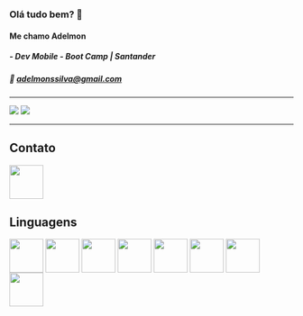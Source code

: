 ### Olá tudo bem? 👋
#### Me chamo Adelmon
##### - Dev Mobile  - Boot Camp | Santander 
##### :e-mail:  [adelmonssilva@gmail.com](mailto:adelmonssilva@gmail.com)

-----
<div>
<img src="https://github-readme-stats.vercel.app/api?username=adelmonsouza&show_icons=true&theme=tokyonight">

<img src="https://github-readme-stats.vercel.app/api/top-langs/?username=adelmonsouza&layout=compact)](https://github.com/anuraghazra/github-readme-stats)">
<div>

-----

## Contato

<a href="https://www.linkedin.com/in/adelmonsouza/">

<img src="https://cdn.jsdelivr.net/gh/devicons/devicon/icons/linkedin/linkedin-original.svg" align="center" heigh="50" width="60">

</a>

## Linguagens

<div>

<img src="https://cdn.jsdelivr.net/gh/devicons/devicon/icons/android/android-original.svg" align="center" heigh="50" width="60">

<img src="https://cdn.jsdelivr.net/gh/devicons/devicon/icons/kotlin/kotlin-original.svg" align="center" heigh="50" width="60">

<img src="https://cdn.jsdelivr.net/gh/devicons/devicon/icons/java/java-original.svg" align="center" heigh="50" width="60">

<img src="https://cdn.jsdelivr.net/gh/devicons/devicon/icons/css3/css3-original.svg" align="center" heigh="50" width="60">

<img src="https://cdn.jsdelivr.net/gh/devicons/devicon/icons/javascript/javascript-original.svg" align="center" heigh="50" width="60">

<img src="https://cdn.jsdelivr.net/gh/devicons/devicon/icons/html5/html5-original.svg" align="center" heigh="50" width="60">

<img src="https://cdn.jsdelivr.net/gh/devicons/devicon/icons/swift/swift-original.svg" align="center" heigh="50" width="60">

<img src="https://cdn.jsdelivr.net/gh/devicons/devicon/icons/linux/linux-original.svg" align="center" heigh="50" width="60">

<div>
